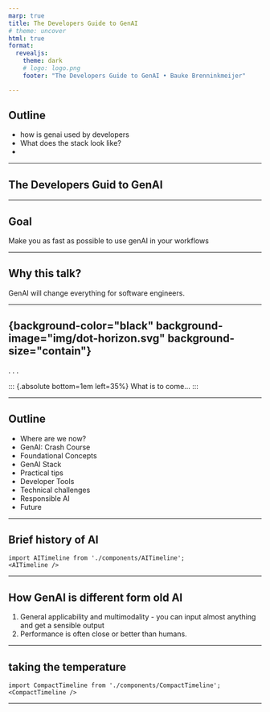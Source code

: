 ```yaml
---
marp: true
title: The Developers Guide to GenAI
# theme: uncover
html: true
format:
  revealjs: 
    theme: dark
    # logo: logo.png
    footer: "The Developers Guide to GenAI • Bauke Brenninkmeijer"

---
```



## Outline
- how is genai used by developers
- What does the stack look like?
- 

---

## The Developers Guid to GenAI


---

## Goal

Make you as fast as possible to use genAI in your workflows

--- 

## Why this talk?

GenAI will change everything for software engineers.

---

## {background-color="black" background-image="img/dot-horizon.svg" background-size="contain"}

. . .

::: {.absolute bottom=1em left=35%}
What is to come...
:::

---

## Outline
- Where are we now?
- GenAI: Crash Course
- Foundational Concepts
- GenAI Stack
- Practical tips
- Developer Tools
- Technical challenges
- Responsible AI
- Future 

---

## Brief history of AI

```{qreacto}
import AITimeline from './components/AITimeline';
<AITimeline />
```

---

## How GenAI is different form old AI

1. General applicability and multimodality - you can input almost anything and get a sensible output
2. Performance is often close or better than humans. 

---

## taking the temperature

```{qreacto}
import CompactTimeline from './components/CompactTimeline';
<CompactTimeline />
```

---